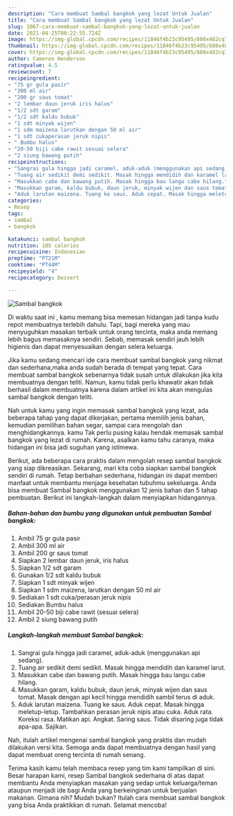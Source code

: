 ```yaml
---
description: "Cara membuat Sambal bangkok yang lezat Untuk Jualan"
title: "Cara membuat Sambal bangkok yang lezat Untuk Jualan"
slug: 1067-cara-membuat-sambal-bangkok-yang-lezat-untuk-jualan
date: 2021-04-25T00:22:55.724Z
image: https://img-global.cpcdn.com/recipes/11846f4b23c95495/680x482cq70/sambal-bangkok-foto-resep-utama.jpg
thumbnail: https://img-global.cpcdn.com/recipes/11846f4b23c95495/680x482cq70/sambal-bangkok-foto-resep-utama.jpg
cover: https://img-global.cpcdn.com/recipes/11846f4b23c95495/680x482cq70/sambal-bangkok-foto-resep-utama.jpg
author: Cameron Henderson
ratingvalue: 4.5
reviewcount: 7
recipeingredient:
- "75 gr gula pasir"
- "300 ml air"
- "200 gr saus tomat"
- "2 lembar daun jeruk iris halus"
- "1/2 sdt garam"
- "1/2 sdt kaldu bubuk"
- "1 sdt minyak wijen"
- "1 sdm maizena larutkan dengan 50 ml air"
- "1 sdt cukaperasan jeruk nipis"
- " Bumbu halus"
- "20-50 biji cabe rawit sesuai selera"
- "2 siung bawang putih"
recipeinstructions:
- "Sangrai gula hingga jadi caramel, aduk-aduk (menggunakan api sedang)."
- "Tuang air sedikit demi sedikit. Masak hingga mendidih dan karamel larut."
- "Masukkan cabe dan bawang putih. Masak hingga bau langu cabe hilang."
- "Masukkan garam, kaldu bubuk, daun jeruk, minyak wijen dan saus tomat. Masak dengan api kecil hingga mendidih sambil terus di aduk."
- "Aduk larutan maizena. Tuang ke saus. Aduk cepat. Masak hingga meletup-letup. Tambahkan perasan jeruk nipis atau cuka. Aduk rata. Koreksi rasa. Matikan api. Angkat. Saring saus. Tidak disaring juga tidak apa-apa. Sajikan."
categories:
- Resep
tags:
- sambal
- bangkok

katakunci: sambal bangkok 
nutrition: 105 calories
recipecuisine: Indonesian
preptime: "PT21M"
cooktime: "PT44M"
recipeyield: "4"
recipecategory: Dessert

---
```



![Sambal bangkok](https://img-global.cpcdn.com/recipes/11846f4b23c95495/680x482cq70/sambal-bangkok-foto-resep-utama.jpg)

Di waktu  saat ini , kamu memang bisa memesan hidangan jadi tanpa kudu repot membuatnya terlebih dahulu. Tapi, bagi mereka yang mau menyuguhkan masakan terbaik untuk orang tercinta, maka anda memang lebih bagus memasaknya sendiri. Sebab, memasak sendiri jauh lebih higienis dan dapat menyesuaikan dengan selera keluarga.

Jika kamu sedang mencari ide cara membuat sambal bangkok yang nikmat dan sederhana,maka anda sudah berada di tempat yang tepat. Cara membuat sambal bangkok  sebenarnya tidak susah untuk dilakukan jika kita membuatnya dengan teliti. Namun, kamu tidak perlu khawatir akan tidak berhasil dalam membuatnya 
karena dalam artikel ini kita akan mengulas sambal bangkok dengan teliti.  



Nah untuk kamu yang ingin memasak sambal bangkok yang lezat, ada beberapa tahap yang dapat dikerjakan, pertama memilih jenis bahan, kemudian pemilihan bahan segar, sampai cara mengolah dan menghidangkannya. kamu Tak perlu pusing kalau hendak memasak sambal bangkok yang lezat di rumah. Karena, asalkan kamu  tahu caranya, maka hidangan ini bisa jadi suguhan yang istimewa.

Berikut, ada beberapa cara praktis  dalam mengolah resep sambal bangkok yang siap dikreasikan. Sekarang, mari kita coba siapkan sambal bangkok sendiri di rumah. Tetap berbahan sederhana, hidangan ini dapat memberi manfaat untuk membantu menjaga kesehatan tubuhmu sekeluarga. Anda bisa membuat Sambal bangkok menggunakan 12 jenis bahan dan 5 tahap pembuatan. Berikut ini langkah-langkah dalam menyiapkan hidangannya.

<!--inarticleads1-->

##### Bahan-bahan dan bumbu yang digunakan untuk pembuatan Sambal bangkok:

1. Ambil 75 gr gula pasir
1. Ambil 300 ml air
1. Ambil 200 gr saus tomat
1. Siapkan 2 lembar daun jeruk, iris halus
1. Siapkan 1/2 sdt garam
1. Gunakan 1/2 sdt kaldu bubuk
1. Siapkan 1 sdt minyak wijen
1. Siapkan 1 sdm maizena, larutkan dengan 50 ml air
1. Sediakan 1 sdt cuka/perasan jeruk nipis
1. Sediakan  Bumbu halus
1. Ambil 20-50 biji cabe rawit (sesuai selera)
1. Ambil 2 siung bawang putih




<!--inarticleads2-->

##### Langkah-langkah membuat Sambal bangkok:

1. Sangrai gula hingga jadi caramel, aduk-aduk (menggunakan api sedang).
1. Tuang air sedikit demi sedikit. Masak hingga mendidih dan karamel larut.
1. Masukkan cabe dan bawang putih. Masak hingga bau langu cabe hilang.
1. Masukkan garam, kaldu bubuk, daun jeruk, minyak wijen dan saus tomat. Masak dengan api kecil hingga mendidih sambil terus di aduk.
1. Aduk larutan maizena. Tuang ke saus. Aduk cepat. Masak hingga meletup-letup. Tambahkan perasan jeruk nipis atau cuka. Aduk rata. Koreksi rasa. Matikan api. Angkat. Saring saus. Tidak disaring juga tidak apa-apa. Sajikan.




Nah, itulah artikel mengenai  sambal bangkok  yang praktis dan mudah dilakukan versi kita. Semoga anda dapat membuatnya dengan hasil yang dapat membuat oreng tercinta di rumah senang. 

Terima kasih kamu telah membaca resep yang tim kami tampilkan di sini. Besar harapan kami, resep  Sambal bangkok sederhana di atas dapat membantu Anda menyiapkan masakan yang sedap untuk keluarga/teman ataupun menjadi ide bagi Anda yang berkeinginan untuk berjualan makanan. Gimana nih? Mudah bukan? Itulah cara membuat sambal bangkok yang bisa Anda praktikkan di rumah. Selamat mencoba!

